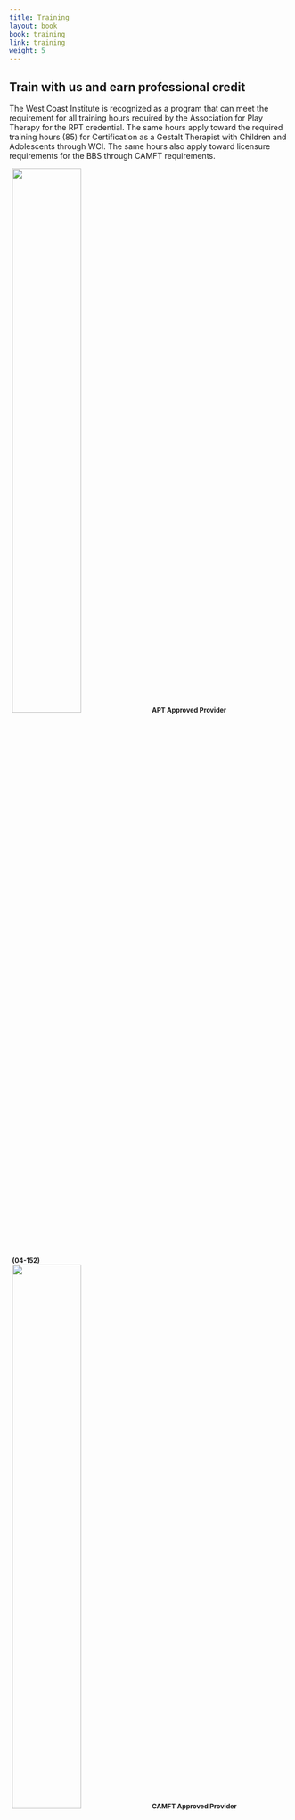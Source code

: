 ```yaml
---
title: Training
layout: book
book: training
link: training
weight: 5
---
```

<div class="row section-hero">
  <div class="col col-sm-10 col-sm-offset-1" style="margin-bottom: 30px;">
    <h2 class="header-title">Train with us and earn professional credit</h2>
    <p>The West Coast Institute is recognized as a program that can meet the requirement for all training hours required by the Association for Play Therapy for the RPT credential.  The same hours apply toward the required training hours (85) for Certification as a Gestalt Therapist with Children and Adolescents through WCI.  The same hours also apply toward licensure requirements for the BBS through CAMFT requirements.</p>
    <div class="row">
      <div class="col-sm-2 col-sm-offset-4 text-center" style="padding:0 5px;">
        <a href="http://www.a4pt.org/ps.index.cfm" target="_blank"><img src="/assets/img/APT_logo_small.jpg" class="img-responsive" style="width: 50%; margin:auto;" /></a>
        <strong><small>APT Approved Provider</small><br/><small>(04-152)</small></strong>
      </div>
      <div class="col-sm-2 text-center" style="padding:0 5px;">
          <img src="/assets/img/cepa.png" class="img-responsive" style="width: 50%; margin:auto;" />
          <strong><small>CAMFT Approved Provider</small><br/><small>(008931)</small></strong>
      </div>
    </div>
    <a href="/register" class="btn btn-danger">Register Now</a>
  </div>
  <div class="row">
    <div class="col col-sm-10 col-sm-offset-1">
        <div class="well">Click on one of the following links for information about our 2021 Training opportunities.</div>
    </div>
  </div>
  <div class="row">
    <div class="col col-sm-5 col-sm-offset-1">
        <ul class="list-group text-center">
            <li class="list-group-item">
                <a href="#conference" class="btn btn-block btn-success">Conference Presentations</a>
            </li>
            <li class="list-group-item">
                <a href="#basic" class="btn btn-block btn-success">Basic Intensive Training</a>
            </li>
            <li class="list-group-item">
                <a href="#advanced" class="btn btn-block btn-success">Advanced Trainings</a>
            </li>                                                                                  
        </ul>
    </div>
    <div class="col col-sm-5">
        <ul class="list-group text-center">
            <li class="list-group-item">
                <a href="#modalities" class="btn btn-block btn-success">Modalities Workshops</a>
            </li>
            <li class="list-group-item">
                <a href="#intro" class="btn btn-block btn-success">Introductory Workshops</a>
            </li>
            <li class="list-group-item">
                <a href="#international" class="btn btn-block btn-success">International Trainings</a>
            </li>                                                                                     
        </ul>                                
    </div>
  </div>
  <div class="row">
    <div class="col col-sm-8 col-sm-offset-2">
        <li class="list-group-item">
            <a href="#trainers" class="btn btn-block btn-primary">International Trainers Symposium</a>
        </li>
    </div>
  </div>
</div>
<div class="row separator"></div>
